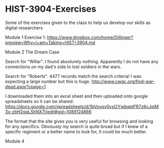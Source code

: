 # HIST-3904-Exercises
Some of the exercises given to the class to help us develop our skills as digital researchers

Module 1 Exercise 1: 
https://www.dropbox.com/home/Dillinger?preview=Why+I+am+Taking+HIST+3904.md

Module 2 The Dream Case

Search for "Willar". I found absolurely nothing. Apparently I do not have any connections on my dad's side to lost soldiers in the wars.

Search for "Roberts". 4477 records match the search criteria! I was expecting a large number but this is huge. 
http://www.cwgc.org/find-war-dead.aspx?cpage=1  

I downloaded them into an excel sheet and then uploaded onto google spreadsheets so it can be shared:
https://docs.google.com/spreadsheets/d/1bVoyqv0vxI2YwbqptFR7z6cJqiM3x-zbH2qqLShNX7I/edit#gid=1089124866

The format that the site gives you is very useful for browsing and looking for any specifics. Obviously my search is quite broad but if I knew of a specific regiment or a better name to look for, it could be much better.

Module 4
 
